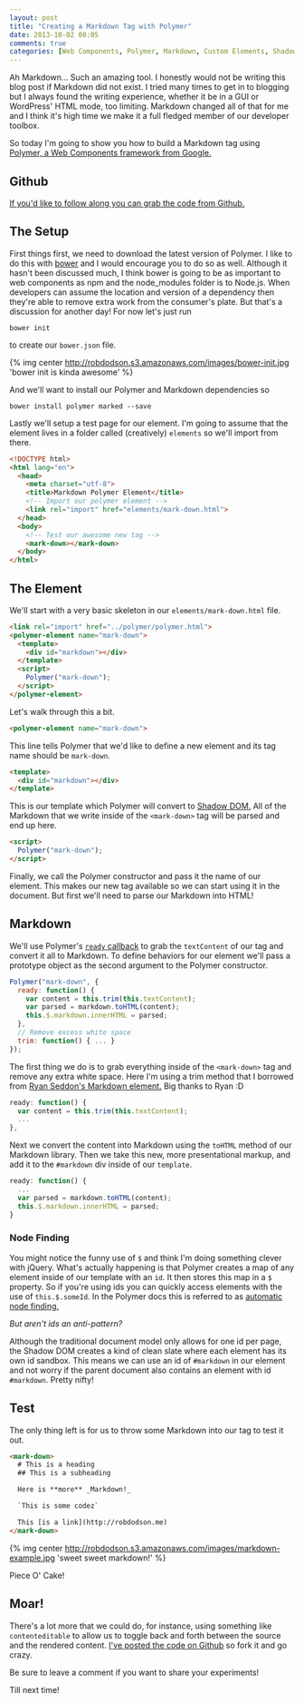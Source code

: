 ```yaml
---
layout: post
title: "Creating a Markdown Tag with Polymer"
date: 2013-10-02 08:05
comments: true
categories: [Web Components, Polymer, Markdown, Custom Elements, Shadow DOM, Templates, HTML Imports]
---
```


Ah Markdown... Such an amazing tool. I honestly would not be writing this blog post if Markdown did not exist. I tried many times to get in to blogging but I always found the writing experience, whether it be in a GUI or WordPress' HTML mode, too limiting. Markdown changed all of that for me and I think it's high time we make it a full fledged member of our developer toolbox.

So today I'm going to show you how to build a Markdown tag using [Polymer, a Web Components framework from Google.](http://www.polymer-project.org/)

<!-- more -->

## Github

[If you'd like to follow along you can grab the code from Github.](https://github.com/robdodson/mark-down)

## The Setup

First things first, we need to download the latest version of Polymer. I like to do this with [bower](http://bower.io) and I would encourage you to do so as well. Although it hasn't been discussed much, I think bower is going to be as important to web components as npm and the node_modules folder is to Node.js. When developers can assume the location and version of a dependency then they're able to remove extra work from the consumer's plate. But that's a discussion for another day! For now let's just run

```
bower init
```

to create our `bower.json` file.

{% img center http://robdodson.s3.amazonaws.com/images/bower-init.jpg 'bower init is kinda awesome' %}

And we'll want to install our Polymer and Markdown dependencies so

```
bower install polymer marked --save
```

Lastly we'll setup a test page for our element. I'm going to assume that the element lives in a folder called (creatively) `elements` so we'll import from there.

``` html
<!DOCTYPE html>
<html lang="en">
  <head>
    <meta charset="utf-8">
    <title>Markdown Polymer Element</title>
    <!-- Import our polymer element -->
    <link rel="import" href="elements/mark-down.html">
  </head>
  <body>
    <!-- Test our awesome new tag -->
    <mark-down></mark-down>
  </body>
</html>
```

## The Element

We'll start with a very basic skeleton in our `elements/mark-down.html` file.

``` html
<link rel="import" href="../polymer/polymer.html">
<polymer-element name="mark-down">
  <template>
    <div id="markdown"></div>
  </template>
  <script>
    Polymer("mark-down");
  </script>
</polymer-element>
```

Let's walk through this a bit.

``` html
<polymer-element name="mark-down">
```
This line tells Polymer that we'd like to define a new element and its tag name should be `mark-down`.

``` html
<template>
  <div id="markdown"></div>
</template>
```
This is our template which Polymer will convert to [Shadow DOM.](/blog/2013/08/26/shadow-dom-introduction/) All of the Markdown that we write inside of the `<mark-down>` tag will be parsed and end up here.

``` html
<script>
  Polymer("mark-down");
</script>
```
Finally, we call the Polymer constructor and pass it the name of our element. This makes our new tag available so we can start using it in the document. But first we'll need to parse our Markdown into HTML!

## Markdown

We'll use Polymer's [`ready` callback](http://www.polymer-project.org/docs/polymer/polymer.html#lifecyclemethods) to grab the `textContent` of our tag and convert it all to Markdown. To define behaviors for our element we'll pass a prototype object as the second argument to the Polymer constructor.

``` js
Polymer("mark-down", {
  ready: function() {
    var content = this.trim(this.textContent);
    var parsed = markdown.toHTML(content);
    this.$.markdown.innerHTML = parsed;
  },
  // Remove excess white space
  trim: function() { ... }
});
```

The first thing we do is to grab everything inside of the `<mark-down>` tag and remove any extra white space. Here I'm using a trim method that I borrowed from [Ryan Seddon's Markdown element.](https://github.com/ryanseddon/markdown-component) Big thanks to Ryan :D

``` js
ready: function() {
  var content = this.trim(this.textContent);
  ...
},
```

Next we convert the content into Markdown using the `toHTML` method of our Markdown library. Then we take this new, more presentational markup, and add it to the `#markdown` div inside of our `template`.

``` js
ready: function() {
  ...
  var parsed = markdown.toHTML(content);
  this.$.markdown.innerHTML = parsed;
}
```

### Node Finding
You might notice the funny use of `$` and think I'm doing something clever with jQuery. What's actually happening is that Polymer creates a map of any element inside of our template with an `id`. It then stores this map in a `$` property. So if you're using ids you can quickly access elements with the use of `this.$.someId`. In the Polymer docs this is referred to as [automatic node finding.](http://www.polymer-project.org/getting-started.html#automatic-node-finding)

*But aren't ids an anti-pattern?*

Although the traditional document model only allows for one id per page, the Shadow DOM creates a kind of clean slate where each element has its own id sandbox. This means we can use an id of `#markdown` in our element and not worry if the parent document also contains an element with id `#markdown`. Pretty nifty!

## Test
The only thing left is for us to throw some Markdown into our tag to test it out.

``` html
<mark-down>
  # This is a heading
  ## This is a subheading

  Here is **more** _Markdown!_

  `This is some codez`

  This [is a link](http://robdodson.me)
</mark-down>
```

{% img center http://robdodson.s3.amazonaws.com/images/markdown-example.jpg 'sweet sweet markdown!' %}

Piece O' Cake!

## Moar!

There's a lot more that we could do, for instance, using something like `contenteditable` to allow us to toggle back and forth between the source and the rendered content. [I've posted the code on Github](https://github.com/robdodson/mark-down) so fork it and go crazy.

Be sure to leave a comment if you want to share your experiments!

Till next time!
